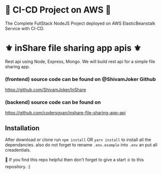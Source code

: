# 🔰 CI-CD Project on AWS 🔰

The Complete FullStack NodeJS Project deployed on AWS ElasticBeanstalk Service with CI-CD.


# ⚜️ inShare file sharing app apis ⚜️

Rest api using Node, Express, Mongo.
We will build rest api for a simple file sharing app. 


### (frontend) source code can be found on @ShivamJoker Github
https://github.com/ShivamJoker/InShare

### (backend) source code can be found on
https://github.com/codersgyan/inshare-file-sharing-app-api

## Installation 
After download or clone run `npm install` OR `yarn install` to install all the dependancies.
also do not forget to rename `.env.example` into `.env` an put all creadentials.

🙏 If you find this repo helpful then don't forget to give a start ❇️ to this repository. :)

